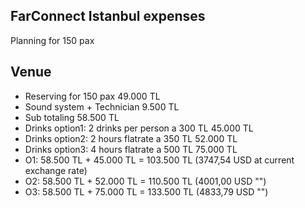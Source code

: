 ## FarConnect Istanbul expenses
Planning for 150 pax

## Venue
- Reserving for 150 pax 49.000 TL
- Sound system + Technician 9.500 TL
- Sub totaling 58.500 TL
- Drinks option1: 2 drinks per person a 300 TL 45.000 TL
- Drinks option2: 2 hours flatrate a 350 TL 52.000 TL
- Drinks option3: 4 hours flatrate a 500 TL 75.000 TL
- O1: 58.500 TL + 45.000 TL = 103.500 TL (3747,54 USD at current exchange rate)
- O2: 58.500 TL + 52.000 TL = 110.500 TL (4001,00 USD "")
- O3: 58.500 TL + 75.000 TL = 133.500 TL (4833,79 USD "")
